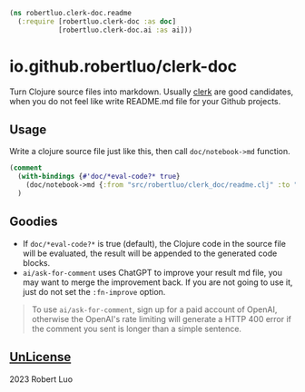 ```clojure
(ns robertluo.clerk-doc.readme
  (:require [robertluo.clerk-doc :as doc]
            [robertluo.clerk-doc.ai :as ai]))
```
 # io.github.robertluo/clerk-doc
 Turn Clojure source files into markdown. Usually [clerk](https://github.com/nextjournal/clerk) are good 
 candidates, when you do not feel like write README.md file for your Github projects.
 ## Usage
 
 Write a clojure source file just like this, then call `doc/notebook->md` function.
```clojure
(comment
  (with-bindings {#'doc/*eval-code?* true}
    (doc/notebook->md {:from "src/robertluo/clerk_doc/readme.clj" :to "README.md" :fn-improve ai/ask-for-comment}))
  )
```
 ## Goodies

  - If `doc/*eval-code?*` is true (default), the Clojure code in the source file will be evaluated, 
    the result will be appended to the generated code blocks.
  - `ai/ask-for-comment` uses ChatGPT to improve your result md file, you may want to merge
    the improvement back. If you are not going to use it, just do not set the `:fn-improve`
    option.
  > To use `ai/ask-for-comment`, sign up for a paid account of OpenAI, otherwise the OpenAI's rate limiting will generate
  > a HTTP 400 error if the comment you sent is longer than a simple sentence.
 ## [UnLicense](https://unlicense.org/)
 2023 Robert Luo
